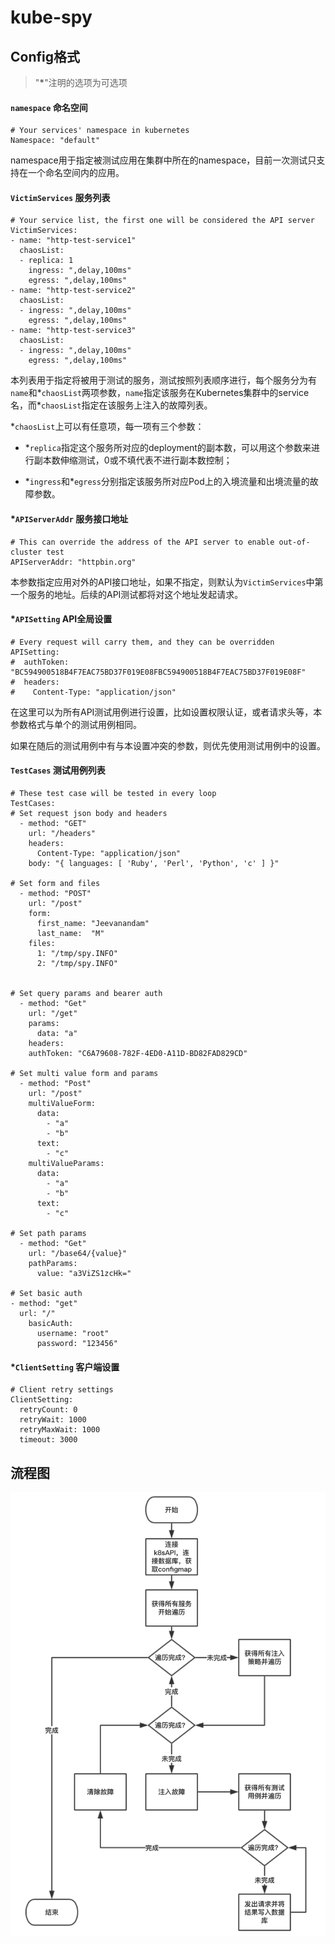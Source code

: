 # kube-spy

## Config格式
> "**\***"注明的选项为可选项

#### `namespace` 命名空间
```
# Your services' namespace in kubernetes
Namespace: "default"
```
namespace用于指定被测试应用在集群中所在的namespace，目前一次测试只支持在一个命名空间内的应用。

#### `VictimServices` 服务列表

```
# Your service list, the first one will be considered the API server
VictimServices:
- name: "http-test-service1"
  chaosList:
  - replica: 1
    ingress: ",delay,100ms"
    egress: ",delay,100ms"
- name: "http-test-service2"
  chaosList:
  - ingress: ",delay,100ms"
    egress: ",delay,100ms"
- name: "http-test-service3"
  chaosList:
  - ingress: ",delay,100ms"
    egress: ",delay,100ms"
```
本列表用于指定将被用于测试的服务，测试按照列表顺序进行，每个服务分为有`name`和*`chaosList`两项参数，`name`指定该服务在Kubernetes集群中的service名，而\*`chaosList`指定在该服务上注入的故障列表。

*`chaosList`上可以有任意项，每一项有三个参数：

* *`replica`指定这个服务所对应的deployment的副本数，可以用这个参数来进行副本数伸缩测试，0或不填代表不进行副本数控制；

* *`ingress`和\*`egress`分别指定该服务所对应Pod上的入境流量和出境流量的故障参数。

#### *`APIServerAddr` 服务接口地址
```
# This can override the address of the API server to enable out-of-cluster test
APIServerAddr: "httpbin.org"
```
本参数指定应用对外的API接口地址，如果不指定，则默认为`VictimServices`中第一个服务的地址。后续的API测试都将对这个地址发起请求。

#### *`APISetting` API全局设置
```
# Every request will carry them, and they can be overridden
APISetting:
#  authToken: "BC594900518B4F7EAC75BD37F019E08FBC594900518B4F7EAC75BD37F019E08F"
#  headers:
#    Content-Type: "application/json"
```
在这里可以为所有API测试用例进行设置，比如设置权限认证，或者请求头等，本参数格式与单个的测试用例相同。

如果在随后的测试用例中有与本设置冲突的参数，则优先使用测试用例中的设置。

#### `TestCases` 测试用例列表
```
# These test case will be tested in every loop
TestCases:
# Set request json body and headers
  - method: "GET"
    url: "/headers"
    headers:
      Content-Type: "application/json"
    body: "{ languages: [ 'Ruby', 'Perl', 'Python', 'c' ] }"

# Set form and files
  - method: "POST"
    url: "/post"
    form:
      first_name: "Jeevanandam"
      last_name:  "M"
    files:
      1: "/tmp/spy.INFO"
      2: "/tmp/spy.INFO"


# Set query params and bearer auth
  - method: "Get"
    url: "/get"
    params:
      data: "a"
    headers:
    authToken: "C6A79608-782F-4ED0-A11D-BD82FAD829CD"

# Set multi value form and params
  - method: "Post"
    url: "/post"
    multiValueForm:
      data:
        - "a"
        - "b"
      text:
        - "c"
    multiValueParams:
      data:
        - "a"
        - "b"
      text:
        - "c"

# Set path params
  - method: "Get"
    url: "/base64/{value}"
    pathParams:
      value: "a3ViZS1zcHk="

# Set basic auth
- method: "get"
  url: "/"
    basicAuth:
      username: "root"
      password: "123456"
```
#### *`ClientSetting` 客户端设置

```
# Client retry settings
ClientSetting:
  retryCount: 0
  retryWait: 1000
  retryMaxWait: 1000
  timeout: 3000

```

## 流程图
![](img/execProcess.png)
